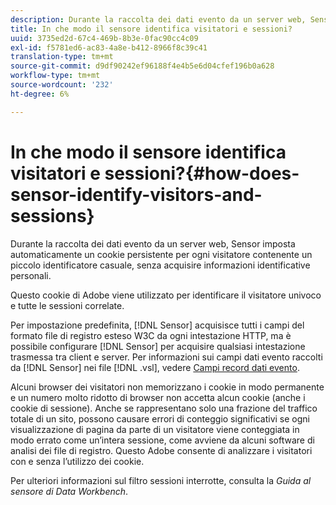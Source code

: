 ```yaml
---
description: Durante la raccolta dei dati evento da un server web, Sensor imposta automaticamente un cookie persistente per ogni visitatore contenente un piccolo identificatore casuale, senza acquisire informazioni identificative personali.
title: In che modo il sensore identifica visitatori e sessioni?
uuid: 3735ed2d-67c4-469b-8b3e-0fac90cc4c09
exl-id: f5781ed6-ac83-4a8e-b412-8966f8c39c41
translation-type: tm+mt
source-git-commit: d9df90242ef96188f4e4b5e6d04cfef196b0a628
workflow-type: tm+mt
source-wordcount: '232'
ht-degree: 6%

---
```


# In che modo il sensore identifica visitatori e sessioni?{#how-does-sensor-identify-visitors-and-sessions}

Durante la raccolta dei dati evento da un server web, Sensor imposta automaticamente un cookie persistente per ogni visitatore contenente un piccolo identificatore casuale, senza acquisire informazioni identificative personali.

Questo cookie di Adobe viene utilizzato per identificare il visitatore univoco e tutte le sessioni correlate.

Per impostazione predefinita, [!DNL Sensor] acquisisce tutti i campi del formato file di registro esteso W3C da ogni intestazione HTTP, ma è possibile configurare [!DNL Sensor] per acquisire qualsiasi intestazione trasmessa tra client e server. Per informazioni sui campi dati evento raccolti da [!DNL Sensor] nei file [!DNL .vsl], vedere [Campi record dati evento](../../home/c-snsr-ovrvw/c-evnt-data-rcd-flds/c-evnt-data-rcd-flds.md#concept-ed2a8797cb5b4995b55ffd50a9f12a44).

Alcuni browser dei visitatori non memorizzano i cookie in modo permanente e un numero molto ridotto di browser non accetta alcun cookie (anche i cookie di sessione). Anche se rappresentano solo una frazione del traffico totale di un sito, possono causare errori di conteggio significativi se ogni visualizzazione di pagina da parte di un visitatore viene conteggiata in modo errato come un’intera sessione, come avviene da alcuni software di analisi dei file di registro. Questo Adobe consente di analizzare i visitatori con e senza l’utilizzo dei cookie.

Per ulteriori informazioni sul filtro sessioni interrotte, consulta la *Guida al sensore di Data Workbench*.
